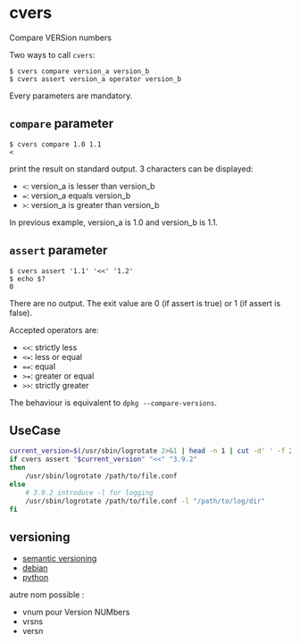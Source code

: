# cvers
Compare VERSion numbers

Two ways to call `cvers`:

```
$ cvers compare version_a version_b
$ cvers assert version_a operator version_b
```

Every parameters are mandatory.


## `compare` parameter

```
$ cvers compare 1.0 1.1
<
```

print the result on standard output.
3 characters can be displayed:
 - `<`: version_a is lesser than version_b
 - `=`: version_a equals version_b
 - `>`: version_a is greater than version_b

In previous example, version_a is 1.0 and version_b is 1.1.


## `assert` parameter

```
$ cvers assert '1.1' '<<' '1.2'
$ echo $?
0
```

There are no output.
The exit value are 0 (if assert is true) or 1 (if assert is false).

Accepted operators are:
 - `<<`: strictly less
 - `<=`: less or equal
 - `==`: equal
 - `>=`: greater or equal
 - `>>`: strictly greater

The behaviour is equivalent to `dpkg --compare-versions`.

## UseCase

```sh
current_version=$(/usr/sbin/logrotate 2>&1 | head -n 1 | cut -d' ' -f 2)
if cvers assert "$current_version" "<<" "3.9.2"
then
    /usr/sbin/logrotate /path/to/file.conf
else
    # 3.9.2 introduce -l for logging
    /usr/sbin/logrotate /path/to/file.conf -l "/path/to/log/dir"
fi
```

## versioning

 - [semantic versioning](https://semver.org/)
 - [debian](https://www.debian.org/doc/debian-policy/ch-controlfields.html#version)
 - [python](https://peps.python.org/pep-0440/)




autre nom possible :
 - vnum pour Version NUMbers
 - vrsns
 - versn
